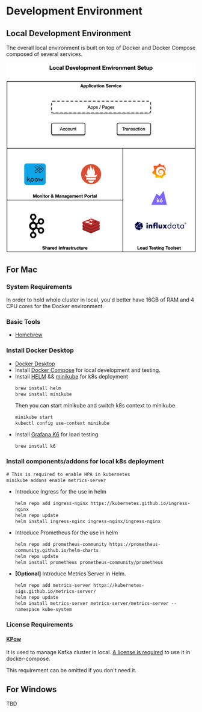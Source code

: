 # Development Environment

## Local Development Environment

The overall local environment is built on top of Docker and Docker Compose composed of several services.

![img.png](img/LocalEnvironment.png)

## For Mac

### System Requirements

In order to hold whole cluster in local, you'd better have 16GB of RAM and 4 CPU cores for the Docker environment.

### Basic Tools

* [Homebrew](https://brew.sh/)

### Install Docker Desktop

* [Docker Desktop](https://www.docker.com/products/docker-desktop/)
* Install [Docker Compose](https://docs.docker.com/compose/install/) for local development and testing.
* Install [HELM](https://helm.sh/docs/) && [minikube](https://minikube.sigs.k8s.io/docs/) for k8s deployment
  ```shell
  brew install helm
  brew install minikube
  ```
  Then you can start minikube and switch k8s context to minikube
  ```shell
  minikube start
  kubectl config use-context minikube
  ```
* Install [Grafana K6](https://grafana.com/docs/k6/latest/set-up/install-k6/) for load testing
  ```shell
  brew install k6
  ```

### Install components/addons for local k8s deployment

  ```shell
  # This is required to enable HPA in kubernetes
  minikube addons enable metrics-server
  ```
* Introduce Ingress for the use in helm
  ```shell
  helm repo add ingress-nginx https://kubernetes.github.io/ingress-nginx
  helm repo update
  helm install ingress-nginx ingress-nginx/ingress-nginx
  ```
* Introduce Prometheus for the use in helm
  ```shell
  helm repo add prometheus-community https://prometheus-community.github.io/helm-charts
  helm repo update
  helm install prometheus prometheus-community/prometheus
  ```
* **[Optional]** Introduce Metrics Server in Helm.
  ```shell
  helm repo add metrics-server https://kubernetes-sigs.github.io/metrics-server/
  helm repo update
  helm install metrics-server metrics-server/metrics-server --namespace kube-system
  ```

### License Requirements

#### [KPow](https://docs.factorhouse.io/kpow-ee/about/introduction/)

It is used to manage Kafka cluster in local. [A license is required](https://factorhouse.io/kpow/community/#individual) to use it in docker-compose. 

This requirement can be omitted if you don't need it.

## For Windows

TBD
